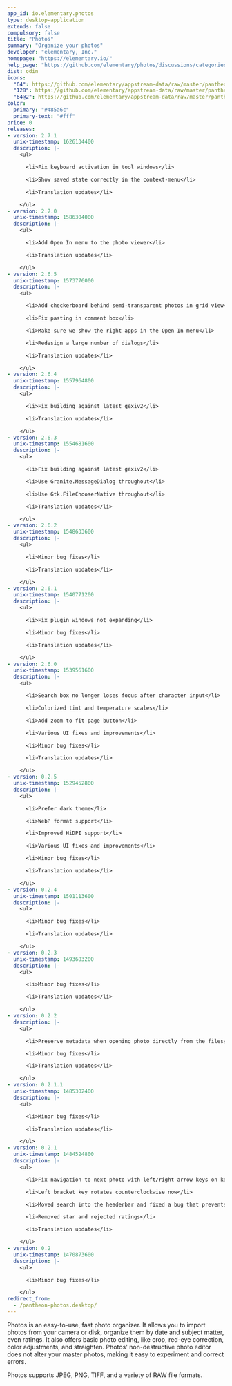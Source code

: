 ```yaml
---
app_id: io.elementary.photos
type: desktop-application
extends: false
compulsory: false
title: "Photos"
summary: "Organize your photos"
developer: "elementary, Inc."
homepage: "https://elementary.io/"
help_page: "https://github.com/elementary/photos/discussions/categories/q-a"
dist: odin
icons:
  "64": https://github.com/elementary/appstream-data/raw/master/pantheon-data/main/icons/64x64/pantheon-photos_io.elementary.photos.png
  "128": https://github.com/elementary/appstream-data/raw/master/pantheon-data/main/icons/128x128/pantheon-photos_io.elementary.photos.png
  "64@2": https://github.com/elementary/appstream-data/raw/master/pantheon-data/main/icons/64x64@2/pantheon-photos_io.elementary.photos.png
color:
  primary: "#485a6c"
  primary-text: "#fff"
price: 0
releases:
- version: 2.7.1
  unix-timestamp: 1626134400
  description: |-
    <ul>

      <li>Fix keyboard activation in tool windows</li>

      <li>Show saved state correctly in the context-menu</li>

      <li>Translation updates</li>

    </ul>
- version: 2.7.0
  unix-timestamp: 1586304000
  description: |-
    <ul>

      <li>Add Open In menu to the photo viewer</li>

      <li>Translation updates</li>

    </ul>
- version: 2.6.5
  unix-timestamp: 1573776000
  description: |-
    <ul>

      <li>Add checkerboard behind semi-transparent photos in grid view</li>

      <li>Fix pasting in comment box</li>

      <li>Make sure we show the right apps in the Open In menu</li>

      <li>Redesign a large number of dialogs</li>

      <li>Translation updates</li>

    </ul>
- version: 2.6.4
  unix-timestamp: 1557964800
  description: |-
    <ul>

      <li>Fix building against latest gexiv2</li>

      <li>Translation updates</li>

    </ul>
- version: 2.6.3
  unix-timestamp: 1554681600
  description: |-
    <ul>

      <li>Fix building against latest gexiv2</li>

      <li>Use Granite.MessageDialog throughout</li>

      <li>Use Gtk.FileChooserNative throughout</li>

      <li>Translation updates</li>

    </ul>
- version: 2.6.2
  unix-timestamp: 1548633600
  description: |-
    <ul>

      <li>Minor bug fixes</li>

      <li>Translation updates</li>

    </ul>
- version: 2.6.1
  unix-timestamp: 1540771200
  description: |-
    <ul>

      <li>Fix plugin windows not expanding</li>

      <li>Minor bug fixes</li>

      <li>Translation updates</li>

    </ul>
- version: 2.6.0
  unix-timestamp: 1539561600
  description: |-
    <ul>

      <li>Search box no longer loses focus after character input</li>

      <li>Colorized tint and temperature scales</li>

      <li>Add zoom to fit page button</li>

      <li>Various UI fixes and improvements</li>

      <li>Minor bug fixes</li>

      <li>Translation updates</li>

    </ul>
- version: 0.2.5
  unix-timestamp: 1529452800
  description: |-
    <ul>

      <li>Prefer dark theme</li>

      <li>WebP format support</li>

      <li>Improved HiDPI support</li>

      <li>Various UI fixes and improvements</li>

      <li>Minor bug fixes</li>

      <li>Translation updates</li>

    </ul>
- version: 0.2.4
  unix-timestamp: 1501113600
  description: |-
    <ul>

      <li>Minor bug fixes</li>

      <li>Translation updates</li>

    </ul>
- version: 0.2.3
  unix-timestamp: 1493683200
  description: |-
    <ul>

      <li>Minor bug fixes</li>

      <li>Translation updates</li>

    </ul>
- version: 0.2.2
  description: |-
    <ul>

      <li>Preserve metadata when opening photo directly from the filesystem</li>

      <li>Minor bug fixes</li>

      <li>Translation updates</li>

    </ul>
- version: 0.2.1.1
  unix-timestamp: 1485302400
  description: |-
    <ul>

      <li>Minor bug fixes</li>

      <li>Translation updates</li>

    </ul>
- version: 0.2.1
  unix-timestamp: 1484524800
  description: |-
    <ul>

      <li>Fix navigation to next photo with left/right arrow keys on keyboard</li>

      <li>Left bracket key rotates counterclockwise now</li>

      <li>Moved search into the headerbar and fixed a bug that prevents typing into the searchbox</li>

      <li>Removed star and rejected ratings</li>

      <li>Translation updates</li>

    </ul>
- version: 0.2
  unix-timestamp: 1470873600
  description: |-
    <ul>

      <li>Minor bug fixes</li>

    </ul>
redirect_from:
  - /pantheon-photos.desktop/
---
```


<p>
      Photos is an easy-to-use, fast photo organizer. It allows you to import
      photos from your camera or disk, organize them by date and subject matter,
      even ratings. It also offers basic photo editing, like crop, red-eye correction,
      color adjustments, and straighten. Photos' non-destructive photo editor does
      not alter your master photos, making it easy to experiment and correct errors.
    </p>
<p>
      Photos supports JPEG, PNG, TIFF, and a variety of RAW file formats.
    </p>